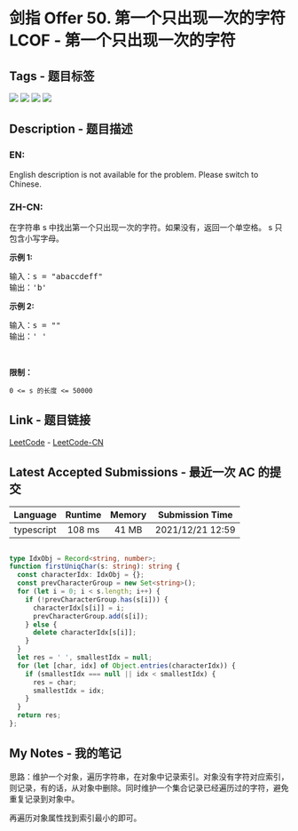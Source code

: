 
# 剑指 Offer 50. 第一个只出现一次的字符  LCOF - 第一个只出现一次的字符

## Tags - 题目标签

 <img src="https://img.shields.io/badge/Queue-队列-blue.svg">   <img src="https://img.shields.io/badge/Hash Table-哈希表-blue.svg">   <img src="https://img.shields.io/badge/String-字符串-blue.svg">   <img src="https://img.shields.io/badge/Counting-计数-blue.svg">  


## Description - 题目描述

### EN:
English description is not available for the problem. Please switch to Chinese.

### ZH-CN:
<p>在字符串 s 中找出第一个只出现一次的字符。如果没有，返回一个单空格。 s 只包含小写字母。</p>

<p><strong>示例 1:</strong></p>

<pre>
输入：s = "abaccdeff"
输出：'b'
</pre>

<p><strong>示例 2:</strong></p>

<pre>
输入：s = "" 
输出：' '
</pre>

<p>&nbsp;</p>

<p><strong>限制：</strong></p>

<p><code>0 &lt;= s 的长度 &lt;= 50000</code></p>



## Link - 题目链接

[LeetCode](https://leetcode.com/problems/di-yi-ge-zhi-chu-xian-yi-ci-de-zi-fu-lcof/description/)  -  [LeetCode-CN](https://leetcode.cn/problems/di-yi-ge-zhi-chu-xian-yi-ci-de-zi-fu-lcof/description/)
## Latest Accepted Submissions - 最近一次 AC 的提交


| Language | Runtime | Memory | Submission Time |
|:---:|:---:|:---:|:---:|
| typescript  | 108 ms | 41 MB | 2021/12/21 12:59 |

```typescript

type IdxObj = Record<string, number>;
function firstUniqChar(s: string): string {
  const characterIdx: IdxObj = {};
  const prevCharacterGroup = new Set<string>();
  for (let i = 0; i < s.length; i++) {
    if (!prevCharacterGroup.has(s[i])) {
      characterIdx[s[i]] = i;
      prevCharacterGroup.add(s[i]);
    } else {
      delete characterIdx[s[i]];
    }
  }
  let res = ' ', smallestIdx = null;
  for (let [char, idx] of Object.entries(characterIdx)) {
    if (smallestIdx === null || idx < smallestIdx) {
      res = char;
      smallestIdx = idx;
    }
  }
  return res;
};

```
## My Notes - 我的笔记


思路：维护一个对象，遍历字符串，在对象中记录索引。对象没有字符对应索引，则记录，有的话，从对象中删除。同时维护一个集合记录已经遍历过的字符，避免重复记录到对象中。

再遍历对象属性找到索引最小的即可。

